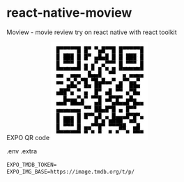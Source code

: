 # react-native-moview
Moview - movie review try on react native with react toolkit

EXPO QR code 
![alt text](assets/messageImage_1617024372084.jpg)

.env 
.extra
```
EXPO_TMDB_TOKEN=
EXPO_IMG_BASE=https://image.tmdb.org/t/p/
```
